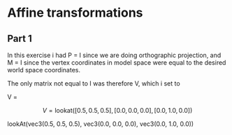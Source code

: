 # Affine transformations

## Part 1

In this exercise i had P = I since we are doing orthographic projection, and M = I since the vertex coordinates in model space were equal to the desired world space coordinates.

The only matrix not equal to I was therefore V, which i set to

V = 

$$V = \text{lookat}([0.5, 0.5, 0.5], [0.0, 0.0, 0.0], [0.0, 1.0, 0.0])$$

lookAt(vec3(0.5, 0.5, 0.5), vec3(0.0, 0.0, 0.0), vec3(0.0, 1.0, 0.0))